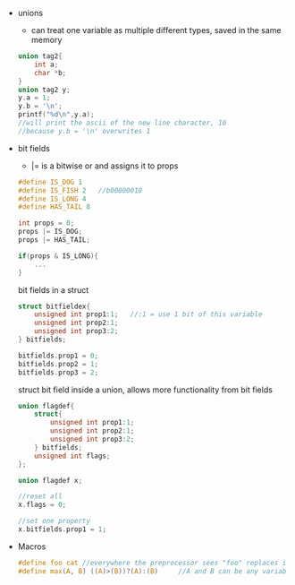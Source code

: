 - unions
	- can treat one variable as multiple different types, saved in the same memory
	``` c
	union tag2{
		int a;
		char *b;
	}
	union tag2 y;
	y.a = 1;
	y.b = '\n';
	printf("%d\n",y.a);
	//will print the ascii of the new line character, 10
	//because y.b = '\n' overwrites 1
	```
- bit fields
	- |= is a bitwise or and assigns it to props
	```c
	#define IS_DOG 1
	#define IS_FISH 2	//b00000010
	#define IS_LONG 4
	#define HAS_TAIL 8
	
	int props = 0;
	props |= IS_DOG;
	props |= HAS_TAIL;
	
	if(props & IS_LONG){
		...
	}
	```
	
	bit fields in a struct
	```c
	struct bitfieldex{
		unsigned int prop1:1;	//:1 = use 1 bit of this variable
		unsigned int prop2:1;
		unsigned int prop3:2;
	} bitfields;
	
	bitfields.prop1 = 0;
	bitfields.prop2 = 1;
	bitfields.prop3 = 2;
	
	```
	
	struct bit field inside a union, allows more functionality from bit fields
	```c
	union flagdef{
		struct{
			unsigned int prop1:1;
			unsigned int prop2:1;
			unsigned int prop3:2; 
		} bitfields;
		unsigned int flags;	
	};
	
	union flagdef x;
	
	//reset all
	x.flags = 0;
	
	//set one property
	x.bitfields.prop1 = 1;
	```
	
- Macros 
	```c
	#define foo cat //everywhere the preprocessor sees "foo" replaces it with "cat"
	#define max(A, B) ((A)>(B))?(A):(B)		//A and B can be any variable the name doesnt matter
	
	```